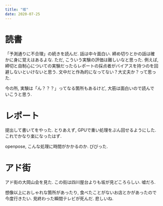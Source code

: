 ```yaml
---
title: "坂"
date: 2020-07-25
---
```


# 読書
「予測通りに不合理」の続きを読んだ. 話は中々面白い. 締め切りとかの話は確かに身に覚えはあるよな. 
ただ, こういう実験の評価は難しいなと思った. 例えば, 締切と自制心についての実験だったらレポートの採点者がバイアスを持つのを回避しないといけないと思う. 文中だと作為的になってない？大丈夫か？って思った.

今の所, 実験は「ん？？？」ってなる箇所もあるけど, 大筋は面白いので読んでいこうと思う.

# レポート
提出して書いてをやった. とりあえず, GPUで重い処理をぶん回せるようにした. これでかなり楽になったはず.

openpose, こんな処理に時間がかかるのか. びびった.

# アド街
アド街の大岡山会を見た. この街は四川屋台よりも坂が見どころらしい. 嘘だろ.

想像以上におしゃれな箇所があったり, 食べたことがないお店とかがあったので今度行きたい. 見終わった瞬間テレビが死んだ. 悲しいね.